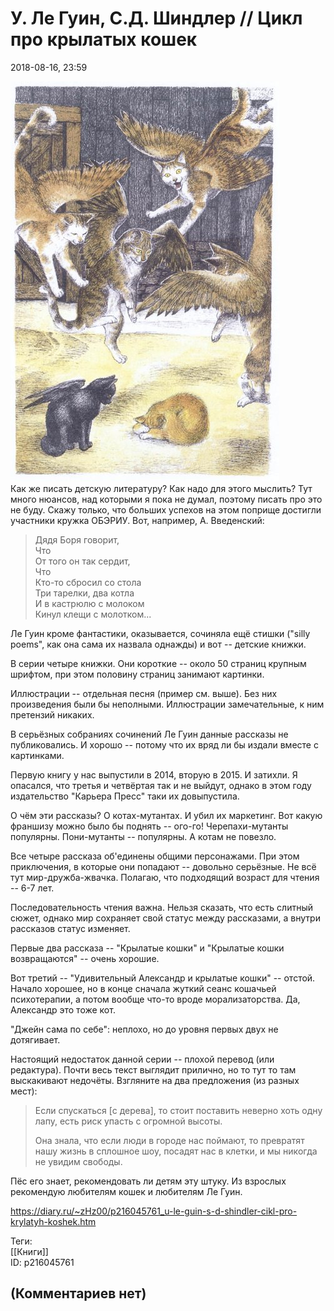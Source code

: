 У. Ле Гуин, С.Д. Шиндлер // Цикл про крылатых кошек
===================================================

  
2018-08-16, 23:59  
   
   [![](pics/cZlDsGll.jpg)](https://i.imgur.com/cZlDsGl.jpg)     
 Как же писать детскую литературу? Как надо для этого мыслить? Тут много нюансов, над которыми я пока не думал, поэтому писать про это не буду. Скажу только, что больших успехов на этом поприще достигли участники кружка ОБЭРИУ. Вот, например, А. Введенский:   
   
 
>  Дядя Боря говорит,   
>  Что   
>  От того он так сердит,   
>  Что   
>  Кто-то сбросил со стола   
>  Три тарелки, два котла   
>  И в кастрюлю с молоком   
>  Кинул клещи с молотком... 

   
 Ле Гуин кроме фантастики, оказывается, сочиняла ещё стишки ("silly poems", как она сама их назвала однажды) и вот -- детские книжки.   
   
 В серии четыре книжки. Они короткие -- около 50 страниц крупным шрифтом, при этом половину страниц занимают картинки.   
   
 Иллюстрации -- отдельная песня (пример см. выше). Без них произведения были бы неполными. Иллюстрации замечательные, к ним претензий никаких.   
   
 В серьёзных собраниях сочинений Ле Гуин данные рассказы не публиковались. И хорошо -- потому что их вряд ли бы издали вместе с картинками.   
   
 Первую книгу у нас выпустили в 2014, вторую в 2015. И затихли. Я опасался, что третья и четвёртая так и не выйдут, однако в этом году издательство "Карьера Пресс" таки их довыпустила.   
   
 О чём эти рассказы? О котах-мутантах. И убил их маркетинг. Вот какую франшизу можно было бы поднять -- ого-го! Черепахи-мутанты популярны. Пони-мутанты -- популярны. А котам не повезло.   
   
 Все четыре рассказа об'единены общими персонажами. При этом приключения, в которые они попадают -- довольно серьёзные. Не всё тут мир-дружба-жвачка. Полагаю, что подходящий возраст для чтения -- 6-7 лет.   
   
 Последовательность чтения важна. Нельзя сказать, что есть слитный сюжет, однако мир сохраняет свой статус между рассказами, а внутри рассказов статус изменяет.   
   
 Первые два рассказа -- "Крылатые кошки" и "Крылатые кошки возвращаются" -- очень хорошие.   
   
 Вот третий -- "Удивительный Александр и крылатые кошки" -- отстой. Начало хорошее, но в конце сначала жуткий сеанс кошачьей психотерапии, а потом вообще что-то вроде морализаторства. Да, Александр это тоже кот.   
   
 "Джейн сама по себе": неплохо, но до уровня первых двух не дотягивает.   
   
 Настоящий недостаток данной серии -- плохой перевод (или редактура). Почти весь текст выглядит прилично, но то тут то там выскакивают недочёты. Взгляните на два предложения (из разных мест):   
   
 
>  Если спускаться [с дерева], то стоит поставить неверно хоть одну лапу, есть риск упасть с огромной высоты.   
>    
>  Она знала, что если люди в городе нас поймают, то превратят нашу жизнь в сплошное шоу, посадят нас в клетки, и мы никогда не увидим свободы. 

   
   
 Пёс его знает, рекомендовать ли детям эту штуку. Из взрослых рекомендую любителям кошек и любителям Ле Гуин.   
  
<https://diary.ru/~zHz00/p216045761_u-le-guin-s-d-shindler-cikl-pro-krylatyh-koshek.htm>  
  
Теги:  
[[Книги]]  
ID: p216045761  


(Комментариев нет)
------------------